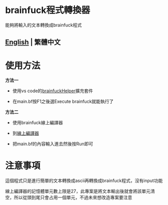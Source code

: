 # brainfuck程式轉換器
能夠將輸入的文本轉換成brainfuck程式

## [English](readme_EN.md) | 繁體中文 

# 使用方法
**方法一**
 - 使用vs code的[brainfuckHelper](https://marketplace.visualstudio.com/items?itemName=ComputerElite.brainfuckhelper)擴充套件

 - 在main.bf按F1之後選Execute brainfuck就能執行了

**方法二**
 - 使用brainfuck線上編譯器

 - 到[線上編譯器](https://ashupk.github.io/Brainfuck/brainfuck-visualizer-master/index.html#)

 - 把main.bf的內容輸入進去然後按Run即可

# 注意事項
這個程式只是進行簡單的文本轉換成ascii再轉換成brainfuck程式，沒有input功能

線上編譯器的記憶體單元數上限是27，此專案是將文本輸出後就會將該單元清空，所以從頭到尾只會占用一個單元，不過未來想改造專案要注意